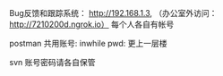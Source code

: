 Bug反馈和跟踪系统： http://192.168.1.3, （办公室外访问：http://7210200d.ngrok.io）
每个人各自有帐号

postman 共用账号: inwhile
pwd: 更上一层楼

svn 账号密码请各自保管

